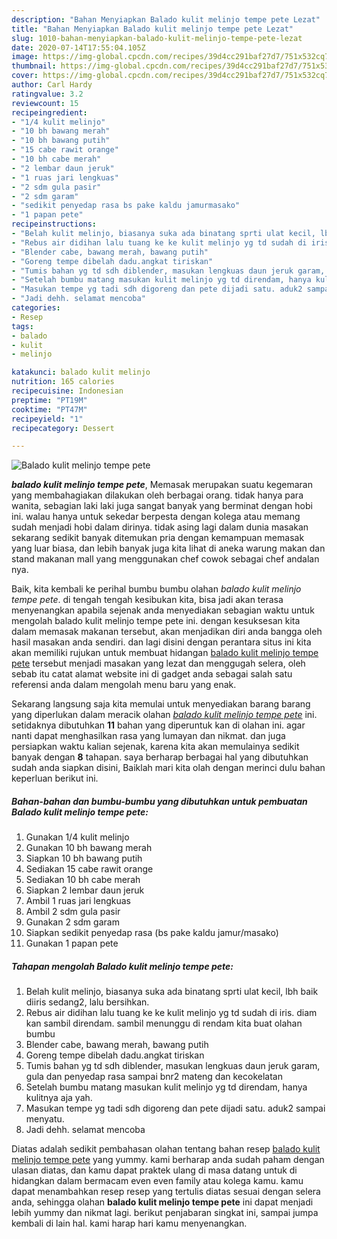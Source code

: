 ```yaml
---
description: "Bahan Menyiapkan Balado kulit melinjo tempe pete Lezat"
title: "Bahan Menyiapkan Balado kulit melinjo tempe pete Lezat"
slug: 1010-bahan-menyiapkan-balado-kulit-melinjo-tempe-pete-lezat
date: 2020-07-14T17:55:04.105Z
image: https://img-global.cpcdn.com/recipes/39d4cc291baf27d7/751x532cq70/balado-kulit-melinjo-tempe-pete-foto-resep-utama.jpg
thumbnail: https://img-global.cpcdn.com/recipes/39d4cc291baf27d7/751x532cq70/balado-kulit-melinjo-tempe-pete-foto-resep-utama.jpg
cover: https://img-global.cpcdn.com/recipes/39d4cc291baf27d7/751x532cq70/balado-kulit-melinjo-tempe-pete-foto-resep-utama.jpg
author: Carl Hardy
ratingvalue: 3.2
reviewcount: 15
recipeingredient:
- "1/4 kulit melinjo"
- "10 bh bawang merah"
- "10 bh bawang putih"
- "15 cabe rawit orange"
- "10 bh cabe merah"
- "2 lembar daun jeruk"
- "1 ruas jari lengkuas"
- "2 sdm gula pasir"
- "2 sdm garam"
- "sedikit penyedap rasa bs pake kaldu jamurmasako"
- "1 papan pete"
recipeinstructions:
- "Belah kulit melinjo, biasanya suka ada binatang sprti ulat kecil, lbh baik diiris sedang2, lalu bersihkan."
- "Rebus air didihan lalu tuang ke ke kulit melinjo yg td sudah di iris. diam kan sambil direndam. sambil menunggu di rendam kita buat olahan bumbu"
- "Blender cabe, bawang merah, bawang putih"
- "Goreng tempe dibelah dadu.angkat tiriskan"
- "Tumis bahan yg td sdh diblender, masukan lengkuas daun jeruk garam, gula dan penyedap rasa sampai bnr2 mateng dan kecokelatan"
- "Setelah bumbu matang masukan kulit melinjo yg td direndam, hanya kulitnya aja yah."
- "Masukan tempe yg tadi sdh digoreng dan pete dijadi satu. aduk2 sampai menyatu."
- "Jadi dehh. selamat mencoba"
categories:
- Resep
tags:
- balado
- kulit
- melinjo

katakunci: balado kulit melinjo 
nutrition: 165 calories
recipecuisine: Indonesian
preptime: "PT19M"
cooktime: "PT47M"
recipeyield: "1"
recipecategory: Dessert

---
```



![Balado kulit melinjo tempe pete](https://img-global.cpcdn.com/recipes/39d4cc291baf27d7/751x532cq70/balado-kulit-melinjo-tempe-pete-foto-resep-utama.jpg)

<b><i>balado kulit melinjo tempe pete</i></b>, Memasak merupakan suatu kegemaran yang membahagiakan dilakukan oleh berbagai orang. tidak hanya para wanita, sebagian laki laki juga sangat banyak yang berminat dengan hobi ini. walau hanya untuk sekedar berpesta dengan kolega atau memang sudah menjadi hobi dalam dirinya. tidak asing lagi dalam dunia masakan sekarang sedikit banyak ditemukan pria dengan kemampuan memasak yang luar biasa, dan lebih banyak juga kita lihat di aneka warung makan dan stand makanan mall yang menggunakan chef cowok sebagai chef andalan nya.



Baik, kita kembali ke perihal bumbu bumbu olahan <i>balado kulit melinjo tempe pete</i>. di tengah tengah kesibukan kita, bisa jadi akan terasa menyenangkan apabila sejenak anda menyediakan sebagian waktu untuk mengolah balado kulit melinjo tempe pete ini. dengan kesuksesan kita dalam memasak makanan tersebut, akan menjadikan diri anda bangga oleh hasil masakan anda sendiri. dan lagi disini dengan perantara situs ini kita akan memiliki rujukan untuk membuat hidangan <u>balado kulit melinjo tempe pete</u> tersebut menjadi masakan yang lezat dan menggugah selera, oleh sebab itu catat alamat website ini di gadget anda sebagai salah satu referensi anda dalam mengolah menu baru yang enak.


Sekarang langsung saja kita memulai untuk menyediakan barang barang yang diperlukan dalam meracik olahan <u><i>balado kulit melinjo tempe pete</i></u> ini. setidaknya dibutuhkan <b>11</b> bahan yang diperuntuk kan di olahan ini. agar nanti dapat menghasilkan rasa yang lumayan dan nikmat. dan juga persiapkan waktu kalian sejenak, karena kita akan memulainya sedikit banyak dengan <b>8</b> tahapan. saya berharap berbagai hal yang dibutuhkan sudah anda siapkan disini, Baiklah mari kita olah dengan merinci dulu bahan keperluan berikut ini.

<!--inarticleads1-->

##### Bahan-bahan dan bumbu-bumbu yang dibutuhkan untuk pembuatan Balado kulit melinjo tempe pete:

1. Gunakan 1/4 kulit melinjo
1. Gunakan 10 bh bawang merah
1. Siapkan 10 bh bawang putih
1. Sediakan 15 cabe rawit orange
1. Sediakan 10 bh cabe merah
1. Siapkan 2 lembar daun jeruk
1. Ambil 1 ruas jari lengkuas
1. Ambil 2 sdm gula pasir
1. Gunakan 2 sdm garam
1. Siapkan sedikit penyedap rasa (bs pake kaldu jamur/masako)
1. Gunakan 1 papan pete




<!--inarticleads2-->

##### Tahapan mengolah Balado kulit melinjo tempe pete:

1. Belah kulit melinjo, biasanya suka ada binatang sprti ulat kecil, lbh baik diiris sedang2, lalu bersihkan.
1. Rebus air didihan lalu tuang ke ke kulit melinjo yg td sudah di iris. diam kan sambil direndam. sambil menunggu di rendam kita buat olahan bumbu
1. Blender cabe, bawang merah, bawang putih
1. Goreng tempe dibelah dadu.angkat tiriskan
1. Tumis bahan yg td sdh diblender, masukan lengkuas daun jeruk garam, gula dan penyedap rasa sampai bnr2 mateng dan kecokelatan
1. Setelah bumbu matang masukan kulit melinjo yg td direndam, hanya kulitnya aja yah.
1. Masukan tempe yg tadi sdh digoreng dan pete dijadi satu. aduk2 sampai menyatu.
1. Jadi dehh. selamat mencoba




Diatas adalah sedikit pembahasan olahan tentang bahan resep <u>balado kulit melinjo tempe pete</u> yang yummy. kami berharap anda sudah paham dengan ulasan diatas, dan kamu dapat praktek ulang di masa datang untuk di hidangkan dalam bermacam even even family atau kolega kamu. kamu dapat menambahkan resep resep yang tertulis diatas sesuai dengan selera anda, sehingga olahan <b>balado kulit melinjo tempe pete</b> ini dapat menjadi lebih yummy dan nikmat lagi. berikut penjabaran singkat ini, sampai jumpa kembali di lain hal. kami harap hari kamu menyenangkan.
